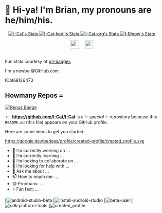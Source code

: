 # 👋 Hi-ya! I'm Brian, my pronouns are he/him/his.

<p align="center">
  <a href="https://github.com/I-Cat" class="rich-diff-level-one">
    <img src="https://github-readme-stats.vercel.app/api?username=I-Cat&title_color=333&text_color=777" alt="I-Cat's Stats" >
      <img src="https://github-readme-stats.vercel.app/api?orgname=I-Cat-Kodi&title_color=333&text_color=777" alt="I-Cat-kodi's Stats" >
    <img src="https://github-readme-stats.vercel.app/api?orgname=I-Cat-org&title_color=333&text_color=777" alt="I-Cat-org's Stats" >
    <img src="https://github-readme-stats.vercel.app/api?orgname=I-Meow&title_color=333&text_color=777" alt="I-Meow's Stats" >

  </a>
</p>

<p align="center">
  <a href="https://linkedin.com/in/%%%%%%">
    <img src="https://img.icons8.com/color/48/000000/linkedin-circled.png" width="26px"/>
  </a>
  &emsp;
  <a href="https://twitter.com/ICat69126473">
    <img src="https://img.icons8.com/color/48/000000/twitter-circled.png" width="26px"/>
  </a>
  <br><br>
  
  Fun stats courtesy of [git-badges](https://pufler.dev/git-badges) 
  
  I'm a newbe @GitHub.com 

ICat69126473
## Howmany Repos =
[![Repos Badge](https://badges.pufler.dev/repos/I-Cat)](https://badges.pufler.dev)

<--
**https://github.com/I-Cat/I-Cat** is a ✨ _special_ ✨ repository because this `README.md` (this file) appears on your GitHub profile.


Here are some ideas to get you started:

https://google.dev/badges/profile/created-profile/created_profile.svg

+ 🔭 I’m currently working on ...
+ 🌱 I’m currently learning ...
+ 👯 I’m looking to collaborate on ...
+ 🤔 I’m looking for help with ...
+ 💬 Ask me about ...
+ 📫 How to reach me: ...
+ 😄 Pronouns: ...
+ ⚡ Fun fact: ...

[![android-studio-beta](https://google.dev/badges/activity/android/install-android-studio-beta/badge.svg)
[![install-android-studio](https://google.dev/badges/activity/android/install-android-studio/badge.svg)
[![beta-user](https://google.dev/badges/events/beta/beta-user.svg)
[![sdk-platform-tools](https://google.dev/badges/activity/android/sdk-platform-tools/badge.svg)
[![created_profile](https://google.dev/badges/profile/created-profile/created_profile.svg)
